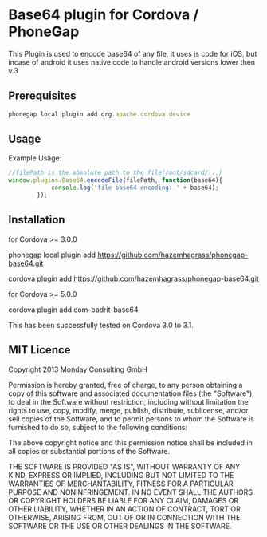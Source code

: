 Base64 plugin for Cordova / PhoneGap
======================================================

This Plugin is used to encode base64 of any file, it uses js code for iOS, but incase of android it uses native code to handle android versions lower then v.3

## Prerequisites
```js
phonegap local plugin add org.apache.cordova.device
```

## Usage

Example Usage: 

```js
//filePath is the absolute path to the file(/mnt/sdcard/...)
window.plugins.Base64.encodeFile(filePath, function(base64){
 			console.log('file base64 encoding: ' + base64);
 		});
```

## Installation 

for Cordova >= 3.0.0

phonegap local plugin add https://github.com/hazemhagrass/phonegap-base64.git

cordova plugin add https://github.com/hazemhagrass/phonegap-base64.git

for Cordova >= 5.0.0

cordova plugin add com-badrit-base64

This has been successfully tested on Cordova 3.0 to 3.1.

## MIT Licence

Copyright 2013 Monday Consulting GmbH

Permission is hereby granted, free of charge, to any person obtaining
a copy of this software and associated documentation files (the
"Software"), to deal in the Software without restriction, including
without limitation the rights to use, copy, modify, merge, publish,
distribute, sublicense, and/or sell copies of the Software, and to
permit persons to whom the Software is furnished to do so, subject to
the following conditions:

The above copyright notice and this permission notice shall be
included in all copies or substantial portions of the Software.

THE SOFTWARE IS PROVIDED "AS IS", WITHOUT WARRANTY OF ANY KIND,
EXPRESS OR IMPLIED, INCLUDING BUT NOT LIMITED TO THE WARRANTIES OF
MERCHANTABILITY, FITNESS FOR A PARTICULAR PURPOSE AND
NONINFRINGEMENT. IN NO EVENT SHALL THE AUTHORS OR COPYRIGHT HOLDERS BE
LIABLE FOR ANY CLAIM, DAMAGES OR OTHER LIABILITY, WHETHER IN AN ACTION
OF CONTRACT, TORT OR OTHERWISE, ARISING FROM, OUT OF OR IN CONNECTION
WITH THE SOFTWARE OR THE USE OR OTHER DEALINGS IN THE SOFTWARE.
